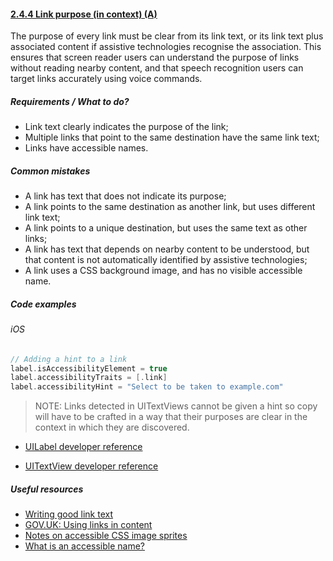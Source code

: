 #### [2.4.4 Link purpose (in context) (A)](https://www.w3.org/TR/UNDERSTANDING-WCAG20/navigation-mechanisms-refs.html)

The purpose of every link must be clear from its link text, or its link text plus associated content if assistive technologies recognise the association. This ensures that screen reader users can understand the purpose of links without reading nearby content, and that speech recognition users can target links accurately using voice commands.

##### Requirements / What to do?

*   Link text clearly indicates the purpose of the link;
*   Multiple links that point to the same destination have the same link text;
*   Links have accessible names.

##### Common mistakes

*   A link has text that does not indicate its purpose;
*   A link points to the same destination as another link, but uses different link text;
*   A link points to a unique destination, but uses the same text as other links;
*   A link has text that depends on nearby content to be understood, but that content is not automatically identified by assistive technologies;
*   A link uses a CSS background image, and has no visible accessible name.

##### Code examples

###### iOS

```swift
// Adding a hint to a link
label.isAccessibilityElement = true
label.accessibilityTraits = [.link]
label.accessibilityHint = "Select to be taken to example.com"
```

> NOTE: Links detected in UITextViews cannot be given a hint so copy will have to be crafted in a way that their purposes are clear in the context in which they are discovered.

* [UILabel developer reference](https://developer.apple.com/documentation/uikit/uilabel "developer.apple.com reference")

* [UITextView developer reference](https://developer.apple.com/documentation/uikit/uitextview "developer.apple.com reference")

##### Useful resources

*   [Writing good link text](https://www.nomensa.com/blog/2011/writing-good-link-text)
*   [GOV.UK: Using links in content](https://www.gov.uk/guidance/content-design/links#using-links-in-content)
*   [Notes on accessible CSS image sprites](https://www.paciellogroup.com/blog/2012/08/notes-on-accessible-css-image-sprites/)
*   [What is an accessible name?](https://www.paciellogroup.com/blog/2017/04/what-is-an-accessible-name/)
